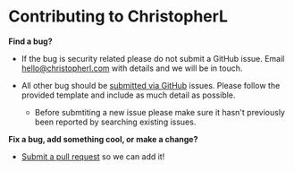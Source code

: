 # Contributing to ChristopherL

**Find a bug?**

- If the bug is security related please do not submit a GitHub issue. Email hello@christopherl.com with details and we will be in touch.

- All other bug should be [submitted via GitHub](https://github.com/christopherldotcom/ChristopherL/issues) issues. Please follow the provided template and include as much detail as possible.
	- Before submtiting a new issue please make sure it hasn't previously been reported by searching existing issues.

**Fix a bug, add something cool, or make a change?**

- [Submit a pull request](https://github.com/christopherldotcom/ChristopherL/pulls) so we can add it!
